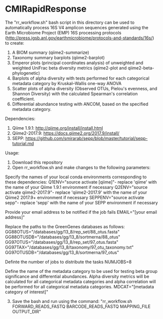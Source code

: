# CMIRapidResponse

The "rr_workflow.sh" bash script in this directory can be used to automatically process 16S V4 amplicon sequences generated using the Earth Microbiome Project (EMP) 16S processing protocols (http://press.igsb.anl.gov/earthmicrobiome/protocols-and-standards/16s/) to create:
1. A BIOM summary (qiime2-summarize)
2. Taxonomy summary barplots (qiime2-barplot)
3. Emperor plots (principal coordinates analysis) of unweighted and weighted UniFrac beta diversity metrics (qiime2-plot and qiime2-beta-phylogenetic)
4. Barplots of alpha diversity with tests performed for each categorical metadata category by Kruskal–Wallis one-way ANOVA
5. Scatter plots of alpha diversity (Observed OTUs, Pielou's evenness, and Shannon Diversity) with the calculated Spearman's correlation coefficient.
6. Differential abundance testing with ANCOM, based on the specified metadata category. 

Dependencies:
1. Qiime 1.9.1: http://qiime.org/install/install.html
2. Qiime2-2017.9: https://docs.qiime2.org/2017.9/install/
3. SEPP: https://github.com/smirarab/sepp/blob/master/tutorial/sepp-tutorial.md

Usage:
1. Download this repository
2. Open rr_workflow.sh and make changes to the following parameters:

Specify the names of your local conda environments corresponding to these dependencies:
Q1ENV="source activate [qiime]"- replace 'qiime' with the name of your Qiime 1.9.1 environment if necessary
Q2ENV="source activate qiime2-2017.9"- replace 'qiime2-2017.9' with the name of your Qiime2 2017.9+ environment if necessary
SEPPENV="source activate sepp"- replace 'sepp' with the name of your SEPP environment if necessary

Provide your email address to be notified if the job fails
EMAIL="[your email address]"

Replace the paths to the GreenGenes databases as follows:
GG88OTUS="/databases/gg/13_8/rep_set/88_otus.fasta"
GG88OTUSDB="/databases/gg/13_8/sortmerna/88_otus"
GG97OTUS="/databases/gg/13_8/rep_set/97_otus.fasta"
GG97TAX="/databases/gg/13_8/taxonomy/97_otu_taxonomy.txt"
GG97OTUSDB="/databases/gg/13_8/sortmerna/97_otus"

Definte the number of jobs to distribute the tasks
NUMJOBS=8

Define the name of the metadata category to be used for testing beta group significance and differential abundances. Alpha diversity metrics will be calculated for all categorical metadata categories and alpha correlation will be performed for all categorical metadata categories.
MDCAT="[metadata category of interest]"

3. Save the bash and run using the command:
"rr_workflow.sh FORWARD_READS_FASTQ BARCODE_READS_FASTQ MAPPING_FILE OUTPUT_DIR"


